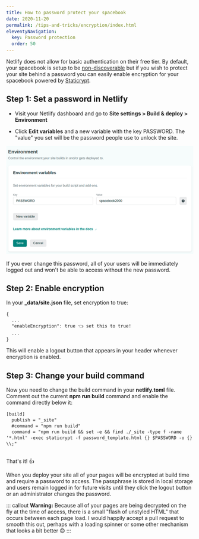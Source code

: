 ```yaml
---
title: How to password protect your spacebook 
date: 2020-11-20
permalink: /tips-and-tricks/encryption/index.html
eleventyNavigation:
  key: Password protection
  order: 50 
---
```

Netlify does not allow for basic authentication on their free tier. By default, your spacebook is setup to be [non-discoverable](/privacy) but if you wish to protect your site behind a password you can easily enable encryption for your spacebook powered by [Staticrypt](https://github.com/robinmoisson/staticrypt).

## Step 1: Set a password in Netlify

* Visit your Netlify dashboard and go to **Site settings > Build & deploy > Environment**

* Click **Edit variables** and a new variable with the key PASSWORD. The "value" you set will be the password people use to unlock the site.

![Password example](/static/img/password.png)

If you ever change this password, all of your users will be immediately logged out and won't be able to access without the new password.

## Step 2: Enable encryption

In your **_data/site.json** file, set encryption to true:

```
{
  ...
  "enableEncryption": true 👈 set this to true!
  ...
}

```

This will enable a logout button that appears in your header whenever encryption is enabled. 

## Step 3: Change your build command

Now you need to change the build command in your **netlify.toml** file. Comment out the current **npm run build** command and enable the command directly below it:  

```
[build]
  publish = "_site"
  #command = "npm run build" 
  command = "npm run build && set -e && find ./_site -type f -name '*.html' -exec staticrypt -f password_template.html {} $PASSWORD -o {} \\;"
  
```

That's it! 👍

When you deploy your site all of your pages will be encrypted at build time and require a password to access. The passphrase is stored in local storage and users remain logged in for future visits until they click the logout button or an administrator changes the password. 

::: callout
**Warning:** Because all of your pages are being decrypted on the fly at the time of access, there is a small "flash of unstyled HTML" that occurs between each page load. I would happily accept a pull request to smooth this out, perhaps with a loading spinner or some other mechanism that looks a bit better 😊
:::
